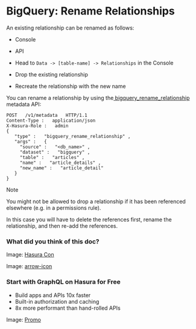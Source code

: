 # BigQuery: Rename Relationships

An existing relationship can be renamed as follows:

- Console
- API


- Head to `Data -> [table-name] -> Relationships` in the Console
- Drop the existing relationship
- Recreate the relationship with the new name


You can rename a relationship by using the[ bigquery_rename_relationship ](https://hasura.io/docs/latest/api-reference/metadata-api/relationship/#metadata-bq-rename-relationship)metadata
API:

```
POST   /v1/metadata   HTTP/1.1
Content-Type :   application/json
X-Hasura-Role :   admin
{
   "type" :   "bigquery_rename_relationship" ,
   "args" :   {
     "source" :   "<db_name>" ,
     "dataset" :   "bigquery" ,
     "table" :   "articles" ,
     "name" :   "article_details" ,
     "new_name" :   "article_detail"
   }
}
```

Note

You might not be allowed to drop a relationship if it has been referenced elsewhere (e.g. in a permissions rule).

In this case you will have to delete the references first, rename the relationship, and then re-add the references.

### What did you think of this doc?

Image: [ Hasura Con ](https://res.cloudinary.com/dh8fp23nd/image/upload/v1686154570/hasura-con-2023/has-con-light-date_r2a2ud.png)

Image: [ arrow-icon ](https://res.cloudinary.com/dh8fp23nd/image/upload/v1683723549/main-web/chevron-right_ldbi7d.png)

### Start with GraphQL on Hasura for Free

- Build apps and APIs 10x faster
- Built-in authorization and caching
- 8x more performant than hand-rolled APIs


Image: [ Promo ](https://hasura.io/docs/assets/images/hasura-free-ff60e409244e0ea12b5a3045d1a9096b.png)
